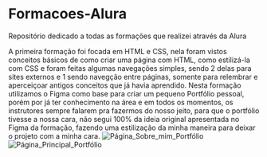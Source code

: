 # Formacoes-Alura
Repositório dedicado a todas as formações que realizei através da Alura


A primeira formação foi focada em HTML e CSS, nela foram vistos conceitos básicos de como criar uma página com HTML, como estilizá-la com CSS e foram feitas algumas navegações simples, sendo 2 delas para sites externos e 1 sendo navegção entre páginas, somente para relembrar e aperceiçoar antigos conceitos que já havia aprendido. Nesta formação utilizamos o Figma como base para criar um pequeno Portfólio pessoal, porém por já ter conhecimento na área e em todos os momentos, os instrutores sempre falarem pra fazermos do nosso jeito, para que o portfólio tivesse a nossa cara, não segui 100% da ideia original apresentada no Figma da formação, fazendo uma estilização da minha maneira para deixar o projeto com a minha cara.
![Página_Sobre_mim_Portfólio](https://github.com/Matheus-Farah/Formacoes-Alura/assets/102327438/3bd1d668-65c0-4657-b233-c8f1b5913625)
![Página_Principal_Portfólio](https://github.com/Matheus-Farah/Formacoes-Alura/assets/102327438/c2edb634-bee7-446b-8bfd-0cc649a5b36b)
